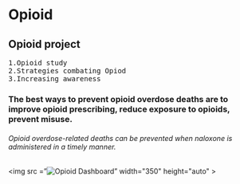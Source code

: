 # Opioid
Opioid project
--------------
 <pre>
1.Opioid study 
2.Strategies combating Opiod
3.Increasing awareness
</pre>

### The best ways to prevent opioid overdose deaths are to improve opioid prescribing, reduce exposure to opioids, prevent misuse.
###### Opioid overdose-related deaths can be prevented when naloxone is administered in a timely manner.

<img src =”![Opioid Dashboard](https://user-images.githubusercontent.com/92557547/149630459-789effd0-030a-4953-87df-94d1062f3852.PNG)” width="350" height="auto" >
